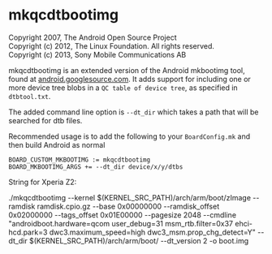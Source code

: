 mkqcdtbootimg
=============

Copyright 2007, The Android Open Source Project  
Copyright (c) 2012, The Linux Foundation. All rights reserved.  
Copyright (c) 2013, Sony Mobile Communications AB  

mkqcdtbootimg is an extended version of the Android mkbootimg tool, found at [android.googlesource.com][]. It adds support for including one or more device tree blobs in a `QC table of device tree`, as specified in `dtbtool.txt`.

The added command line option is `--dt_dir` which takes a path that will be searched for dtb files.


Recommended usage is to add the following to your `BoardConfig.mk` and then build Android as normal
```
BOARD_CUSTOM_MKBOOTIMG := mkqcdtbootimg
BOARD_MKBOOTIMG_ARGS += --dt_dir device/x/y/dtbs
```

 [android.googlesource.com]: https://android.googlesource.com/platform/system/core/+/master/mkbootimg/

String for Xperia Z2:

./mkqcdtbootimg --kernel $(KERNEL_SRC_PATH)/arch/arm/boot/zImage --ramdisk ramdisk.cpio.gz --base 0x00000000 --ramdisk_offset 0x02000000 --tags_offset 0x01E00000 --pagesize 2048 --cmdline "androidboot.hardware=qcom user_debug=31 msm_rtb.filter=0x37 ehci-hcd.park=3 dwc3.maximum_speed=high dwc3_msm.prop_chg_detect=Y" --dt_dir $(KERNEL_SRC_PATH)/arch/arm/boot/ --dt_version 2 -o boot.img

